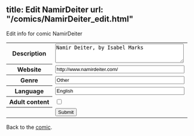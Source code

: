 title: Edit NamirDeiter
url: "/comics/NamirDeiter_edit.html"
---
Edit info for comic NamirDeiter

<form name="comic" action="http://gaepostmail.appspot.com/comic/" method="post">
<table class="comicinfo">
<tr>
<th>Description</th><td><textarea name="description" cols="40" rows="3">Namir Deiter, by Isabel Marks</textarea></td>
</tr>
<tr>
<th>Website</th><td><input type="text" name="url" value="http://www.namirdeiter.com/" size="40"/></td>
</tr>
<tr>
<th>Genre</th><td><input type="text" name="genre" value="Other" size="40"/></td>
</tr>
<tr>
<th>Language</th><td><input type="text" name="language" value="English" size="40"/></td>
</tr>
<tr>
<th>Adult content</th><td><input type="checkbox" name="adult" value="adult" /></td>
</tr>
<tr>
<th></th><td>
<input type="hidden" name="comic" value="NamirDeiter" />
<input type="submit" name="submit" value="Submit" />
</td>
</tr>
</table>
</form>

Back to the [comic](NamirDeiter.html).
